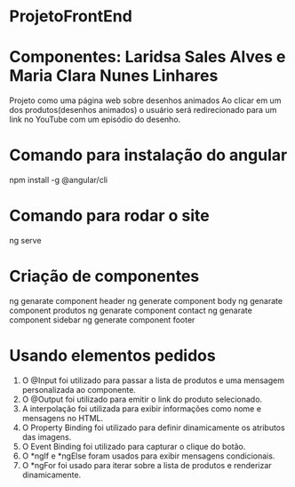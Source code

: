 # ProjetoFrontEnd
# Componentes: Laridsa Sales Alves e Maria Clara Nunes Linhares
Projeto como uma página web sobre desenhos animados 
Ao clicar em um dos produtos(desenhos animados) o usuário será redirecionado para um link no YouTube com um episódio do desenho.
# Comando para instalação do angular
npm install -g @angular/cli
# Comando para rodar o site 
ng serve
# Criação de componentes 
ng genarate component header 
ng generate component body 
ng genarate component produtos 
ng genarate component contact 
ng genarate component sidebar
ng generate component footer 
# Usando elementos pedidos
1. O @Input foi utilizado para passar a lista de produtos e uma mensagem personalizada ao componente.
2. O @Output foi utilizado para emitir o link do produto selecionado.
3. A interpolação foi utilizada para exibir informações como nome e mensagens no HTML.
4. O Property Binding foi utilizado para definir dinamicamente os atributos das imagens.
5. O Event Binding foi utilizado para capturar o clique do botão.
6. O *ngIf e *ngElse foram usados para exibir mensagens condicionais.
7. O *ngFor foi usado para iterar sobre a lista de produtos e renderizar dinamicamente.






